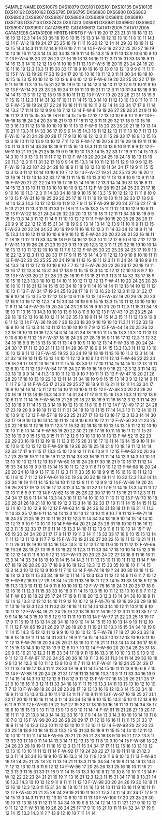 SAMPLE NAME	DXS10079	DXS10079	DXS101	DXS101	DXS10135	DXS10135	DXS10162	DXS10162	DXS6795	DXS6795	DXS6800	DXS6800	DXS6803	DXS6803	DXS6807	DXS6807	DXS6809	DXS6809	DXS6810	DXS6810	DXS7133	DXS7133	DXS7423	DXS7423	DXS981	DXS981	DXS9902	DXS9902	DXS9907	DXS9907	 GATA165B12	 GATA165B12	 GATA172D05	 GATA172D05	 GATA31E08	 GATA31E08	 HPRTB	 HPRTB
F-W-1	19	20	17	23	21	31	16	18	13	13	16	19	12	12.3	14	14	33	35	18	19	9	10	15	15	13.3	14	10	12	13	13	10	11	8	10	11	14.1	12	14
F-W-2	18	19	24	27	25	25	18	19	11	11	16	20	12	12	14	14	29	33	18	19	11	12	13	15	14.3	14.3	11	11	12	14	9	10	6	10	7	11	14	14
F-W-3	19	22	22	25	20	27	16	19	10	13	16	16	11	12.3	14	14	32	34	18	19	9	11	14	15	13.3	15	9	11	13	13	9	10	6	10	9	10	11	13
F-W-4	18	20	22	26	23	27	16	19	13	13	16	16	11	12.3	11	15	31	33	18	18	9	11	14	16	13.3	14	10	12	12	13	9	11	10	10	9	11	13	13
F-W-5	18	20	19	23	24	24	16	20	10	11	16	19	12.3	13.3	11	15	30	33	17	18	9	10	16	16	13	13	9	10	12	13	9	9	8	11	11	11	13	15
F-W-13	19	20	17	23	19	24	17	20	10	10	16	18	11	12.3	11	11	30	34	18	18	10	10	15	16	13	15	10	10	12	12	10	12	6	8	6	10	12	12
F-W-6	19	20	23	25	20	22	17	19	9	11	16	19	11.3	13	15	15	31	32	18	19	9	10	14	14	12.3	14	10	11	12	12	9	11	10	11	9	10	12	13
F-W-14	20	23	23	25	19	24	17	19	11	13	19	21	11	12.3	11	13	31	34	18	18	9	10	14	14	13	13.3	10	12	12	13	9	10	6	10	11	11	12	13
F-W-7	19	20	23	28	21	31	18	19	9	11	16	19	11	12.3	11	14	31	32	17	19	11	11	14	15	13.3	14	10	11	12	13	10	13	8	11	10	11	11	12
F-W-15	19	19	24	27	22	24	16	18	11	11	16	18	11.3	12	14	14	33	34	17	17	9	11	14	14	13.3	17	11	11	12	12	9	9	6	10	7	12	13	14
F-W-8	19	19	26	27	28	28	21	21	9	11	16	16	11	12.3	11	15	35	35	18	18	9	9	14	15	15	15	12	12	12	13	10	10	9	9	10	11	 8?	13
F-W-16	18	18	24	24	20	25	18	21	9	13	17	18	11	12.3	11	11	29	32	17	18	9	10	15	16	13.3	16	10	11	12	13	10	10	10	10	10	11	13	13
F-W-9	18	20	23	25	20	21	18	19	13	14	19	21	11	13.3	11	14	33	36	17	19	9	9	14	15	14.3	16	11	12	12	13	11	11	10	10	7	11	13	13
F-W-10	19	21	24	29	20	28	17	17	9	13	16	16	12	12.3	11	15	29	33	17	18	9	10	15	16	13.3	16	10	11	12	13	9	10	10	12	7	11	12	13
F-W-17	19	20	26	31	19	29	18	19	11	11	16	20	11	13.3	11	14	33	36	18	18	9	11	15	16	13	13.3	11	11	13	13	9	10	9	11	9	9	12	12
F-W-11	19	21	19	25	21	25	18	19	9	9	16	19	10	13.3	14	15	32	33	17	19	9	11	14	15	13.3	14.3	10	11	9	13	10	11	11	11	7	12	11	13
F-W-18	20	20	24	25	19	24	18	18	13	13	16	20	11.3	12.3	11	11	31	32	17	18	9	9	14	15	13.3	14	10	11	12	13	11	12	9	10	9	9	12	15
F-W-19	18	22	 18?	23	24	28	18	18	9	11	18	18	12	13	10	11	34	34	17	19	9	11	15	15	13.3	13.3	11	12	13	14	10	10	8	10	7	12	13	13
F-W-27	19	21	24	25	23	26	19	20	11	13	16	16	11	12	13	14	32	33	17	18	11	11	15	15	13	13.3	10	11	13	13	9	10	9	10	9	11	13	15
F-W-20	21	22	22	24	19	19	17	18	13	14	16	19	12	13.3	14	14	30	31	18	18	9	11	14	15	12.3	13	10	11	13	13	10	10	10	10	9	12	11	12
F-W-28	19	21	24	25	20	21	17	18	9	10	16	16	11.3	12.3	11	14	33	34	18	18	9	10	15	16	13.3	15	10	12	12	12	11	11	8	10	9	9	13	13
F-W-21	18	19	25	29	20	25	17	18	11	11	19	19	10	13	11	11	32	33	17	18	9	9	14	14	13.3	14.3	10	12	12	13	10	11	9	12	7	9	11	12
F-W-29	19	20	24	27	16	22	17	18	9	13	21	21	11	13.3	11	11	31	33	17	18	9	11	15	15	13.3	15	11	11	12	13	10	12	9	10	8	11	12	13
F-W-22	18	21	24	24	25	32	20	20	13	13	16	18	11	12	11	11	34	38	18	19	9	9	15	15	13.3	14.3	11	12	11	14	9	11	10	10	12	12	11	11
F-W-30	15	20	25	28	26	29	17	20	9	9	16	22	12	12	15	15	31	34	18	19	9	9	13	14	13	14	 	 	12	13	9	11	10	11	9	11	13	15
F-W-23	20	22	24	24	22	30	16	19	9	11	16	16	12	12.3	11	14	33	34	18	18	9	11	14	15	13.3	14	10	12	11	13	10	10	6	9	9	10	12	15
F-W-24	20	20	22	26	21	32	16	18	11	11	18	18	11	12	11	11	33	34	18	18	9	9	14	16	12	13.3	10	11	12	12	9	10	6	10	7	12	12	13
F-W-31	19	19	26	26	21	23	19	20	9	13	19	20	12.3	12.3	11	11	29	32	16	19	10	10	14	16	13	13	10	11	12	12	10	10	10	11	7	9	12	12
F-W-25	20	22	25	26	24	25	17	19	9	13	16	22	12.3	12.3	11	13	28	33	17	17	9	11	15	15	14	14.3	11	12	12	13	9	10	8	10	10	11	11	13
F-W-32	20	23	25	25	20	34	19	19	11	13	16	19	11	12.3	11	11	34	34	18	18	9	9	14	14	13.3	14	11	12	12	13	10	10	6	10	7	7	12	13
F-W-26	20	22	26	26	17	20	18	19	11	13	16	17	12	12.3	14	15	31	36	17	18	9	11	15	15	13.3	14	10	12	12	12	10	13	8	9	7	10	13	13
F-W-33	20	21	27	28	23	25	16	19	9	13	18	21	11.3	11.3	11	14	32	33	17	18	9	10	15	16	12.3	13.3	10	10	12	14	10	11	10	12	11	12	12	13
F-W-41	19	20	24	26	20	28	16	18	10	11	18	21	12	14	15	15	33	34	18	18	9	11	14	16	14	14	11	12	13	14	10	12	11	12	10	10	11	13
F-W-34	17	19	24	25	18	29	17	19	11	13	16	20	12	12.3	11	12	31	32	17	19	9	10	14	15	13	15	12	12	12	13	9	10	6	11	9	10	12	13
F-W-42	19	20	26	26	20	23	17	18	9	10	16	17	12	12.3	14	15	33	34	18	19	9	9	15	15	13.3	15	10	11	12	13	10	10	10	11	9	11	14	14
F-W-35	19	20	24	24	23	26	18	19	9	10	20	20	11	12.3	11	15	31	34	18	18	10	11	13	16	13	14.3	10	10	13	13	9	10	8	11	9	10	12	13
F-W-43	19	21	23	25	24	29	18	19	12	13	16	16	10	12	11	14	32	35	18	19	9	11	14	15	14.3	15	11	11	12	13	9	10	8	8	11	12	13	14
F-W-36	19	20	 ?	26	18	23	18	20	9	10	19	19	10	11.3	11	11	32	33	18	19	9	10	14	15	13.3	14	10	11	12	14	10	10	10	11	7	9	12	15
F-W-44	18	20	25	26	22	22	18	19	10	13	19	19	12.3	14.3	14	14	31	34	18	18	10	11	15	15	13.3	13.3	10	11	12	13	9	10	6	10	9	11	12	15
F-W-37	18	19	24	25	27	28	18	18	9	11	16	17	12	12.3	11	12	32	34	18	18	9	9	15	15	13	15	10	11	13	14	9	10	9	11	10	12	13	14
F-W-38	19	20	24	24	24	30	17	17	11	13	20	21	11	13	11	14	29	36	17	18	9	9	14	15	13.3	13.3	11	11	12	13	10	10	10	12	9	11	12	13
F-W-45	19	22	23	24	19	19	18	19	11	13	16	16	11.3	13.3	14	14	31	32	16	19	10	11	15	15	13	14	10	11	12	12	9	10	9	10	11	11	12	13
F-W-46	22	22	24	28	18	28	17	18	11	13	16	16	11	11	15	15	33	33	17	17	10	11	14	15	14	15	10	12	13	13	11	12	6	10	10	11	12	13
F-W-54	17	19	24	27	19	19	16	18	9	9	16	22	12.3	12.3	11	14	32	33	18	19	9	9	14	14	11.3	16	10	11	12	13	9	10	7	10	11	11	13	13
F-W-47	15	20	21	26	28	29	17	18	10	13	19	22	12	12	11	14	31	34	18	19	9	9	15	15	13	14.3	9	12	12	14	9	11	11	11	7	9	13	14
F-W-55	17	21	26	29	25	27	18	18	9	11	16	21	11	12	11	14	32	34	17	19	9	10	14	16	14	15	11	12	12	14	10	11	10	10	8	11	12	12
F-W-48	20	20	23	28	20	20	18	18	11	13	18	19	13.3	14.3	11	14	31	34	17	17	9	11	15	16	13.3	13.3	11	12	12	13	9	10	6	11	11	11	14	15
F-W-56	19	21	26	29	18	27	18	18	9	11	16	16	12.3	12.3	11	14	29	33	18	18	9	11	14	15	13.3	14	10	10	12	13	10	11	8	10	8	11	12	14
F-W-49	17	21	24	28	17	23	19	20	9	9	18	19	11	12	11	11	31	34	18	19	10	11	15	17	14	14.3	10	11	12	14	10	11	10	10	9	10	13	13
F-W-57	19	19	23	25	21	27	17	18	13	13	16	17	12.3	13.3	14	14	30	32	17	19	9	10	14	16	13	14	10	11	12	14	9	10	6	10	10	12	11	12
F-W-50	20	21	23	25	20	22	18	18	11	12	16	19	11	12.3	11	16	32	32	18	18	10	10	13	14	13	15	11	12	12	13	10	10	10	11	8	10	14	14
F-W-58	19	20	22	30	21	26	17	19	10	11	16	16	11	12	11	15	31	33	18	19	9	9	15	15	13.3	15	11	11	12	12	9	10	10	10	10	11	13	13
F-W-52	19	22	23	29	29	30	16	19	11	12	19	19	11	13.3	15	15	29	31	16	17	10	11	14	16	14	15	9	10	11	14	10	10	8	10	10	12	12	13
F-W-59	18	19	26	26	16	25	18	21	9	10	18	19	11	12	14	14	32	33	17	17	9	11	15	17	13.3	15	10	12	8	12	11	11	6	10	9	11	12	15
F-W-53	20	20	26	27	23	29	18	19	11	13	16	19	11	12	11	14	33	33	16	18	11	11	14	14	12.3	14.3	10	10	13	13	10	10	10	12	11	12	13	13
F-W-60	18	19	24	25	17	30	18	21	9	10	16	17	11	12	14	15	33	34	18	19	9	9	13	15	14	15	10	11	12	12	9	11	8	11	9	10	12	13
F-W-68	18	20	24	26	20	24	18	18	9	13	17	19	11	12.3	11	11	33	35	18	18	9	9	15	16	16	16	10	11	12	13	10	11	8	10	7	11	12	13
F-W-61	18	20	19	26	26	32	18	19	11	11	16	22	12.3	13.3	14	14	33	34	18	19	11	11	14	15	13	14	10	11	12	13	9	11	11	12	9	9	13	14
F-W-69	19	20	24	29	26	28	17	19	13	13	16	17	12.3	12.3	14	15	31	32	17	17	9	11	14	15	13.3	14	11	11	12	13	10	11	6	9	9	11	13	14
F-W-62	15	19	25	26	22	30	17	19	11	13	16	21	11	12.3	11	11	34	34	17	18	9	11	14	14	13.3	14.3	10	11	13	14	10	10	10	11	10	11	12	13
F-W-70	18	18	20	26	21	26	18	21	10	10	16	19	12.3	13.3	14	16	32	33	17	19	11	11	14	15	14	15	11	12	13	14	10	10	10	12	9	10	12	12
F-W-63	14	19	24	26	18	31	18	18	11	11	16	21	11	11.3	11	14	33	35	17	19	9	11	14	14	13	13.3	10	13	12	13	10	11	9	10	7	9	11	13
F-W-71	18	19	24	25	21	25	18	21	10	11	16	21	12	12.3	11	14	34	34	18	19	9	10	14	15	14	14	10	13	12	13	9	10	9	10	10	10	13	14
F-W-64	20	21	24	25	26	31	18	19	10	11	16	16	12	12.3	11	15	32	33	17	17	9	11	14	15	13.3	14	10	11	12	13	9	11	8	11	10	10	14	15
F-W-65	19	20	24	24	20	21	17	17	9	11	17	19	11.3	14	11	15	32	33	17	18	9	10	15	15	13	14	11	11	13	13	11	12	8	11	7	7	12	15
F-W-72	19	21	26	27	20	22	16	19	11	13	16	21	11	11	11	11	29	31	18	19	10	10	14	16	13.3	13.3	10	12	12	12	10	11	6	10	11	11	12	12
F-W-66	18	19	26	28	19	27	19	19	9	13	16	22	11	12.3	11	11	33	34	17	18	10	10	14	15	12.3	15	10	12	12	14	11	11	8	10	9	12	12	13
F-W-73	20	20	23	24	22	27	18	18	9	11	16	16	11	13.3	14	14	33	34	18	19	10	11	14	15	14	14.3	11	11	13	13	10	11	10	11	11	12	11	14
F-W-67	18	19	28	28	20	33	17	18	9	9	16	19	12.3	12.3	12	15	33	35	18	18	10	11	14	15	13.3	14.3	10	12	12	13	9	10	9	11	7	10	13	14
F-W-74	18	19	 ?	24	30	30	18	18	11	13	16	18	12.3	13	11	15	33	34	18	19	10	11	14	15	13.3	13.3	11	12	12	14	9	11	6	11	7	10	12	12
F-W-82	18	19	27	29	18	34	15	20	11	13	16	18	11	12.3	14	15	31	33	18	18	9	12	15	15	11.3	13.3	10	11	12	14	9	11	8	10	10	10	12	12
F-W-75	16	19	24	31	20	25	17	18	9	13	16	16	11	12.3	11	15	33	33	18	18	9	11	14	15	13.3	15	10	11	12	13	10	10	8	9	7	11	12	14
F-W-83	18	18	22	25	17	24	17	19	9	11	18	20	12.3	12.3	13	14	34	36	18	18	9	11	13	14	13	13.3	12	12	12	14	10	11	9	12	10	10	12	14
F-W-76	16	19	19	29	26	29	18	18	11	13	16	16	12.3	12.3	11	11	32	33	18	18	11	12	14	14	13.3	14	10	12	11	13	9	10	8	10	10	11	12	12
F-W-84	18	22	24	25	19	22	18	18	10	11	16	19	12	12.3	11	11	31	35	17	17	9	9	14	16	14.3	15	10	11	9	12	9	10	11	11	10	11	13	14
F-W-77	21	22	23	25	18	19	17	17	9	11	16	19	11	13	13	14	28	34	18	19	9	10	14	14	15	15	10	10	13	14	9	10	11	12	10	11	11	12
F-W-85	19	21	26	29	17	28	18	20	9	11	19	21	13	13.3	15	15	34	34	19	19	9	11	14	15	14.3	15	12	12	11	12	9	9	10	10	10	10	12	15
F-W-78	17	18	27	30	23	33	18	19	9	13	16	19	11	11	14	14	31	33	17	18	9	11	14	15	14	14.3	10	12	12	13	10	10	8	11	10	11	12	13
F-W-79	19	20	24	25	20	21	18	19	10	11	16	21	11	11.3	14	14	34	36	17	18	9	11	15	15	13	14.3	10	12	13	13	9	12	8	10	7	10	12	14
F-W-80	20	20	24	28	25	31	18	20	9	13	16	21	12	12.3	11	15	33	34	17	18	9	11	16	16	13.3	16	10	10	13	13	9	10	9	10	9	11	12	13
F-W-87	17	20	24	25	20	26	18	18	11	13	16	21	11.3	14	11	14	29	33	18	18	9	9	13	14	12.3	16	10	11	12	13	9	10	8	11	7	11	13	14
F-W-81	19	19	24	25	24	26	17	21	11	13	16	19	12	13.3	11	11	28	33	19	19	9	11	14	15	14	15	10	11	11	13	9	10	6	8	7	10	13	14
F-W-88	18	20	24	26	21	31	17	18	11	13	16	16	13.3	13.3	11	11	33	34	16	19	9	11	14	15	14	14.3	10	12	12	12	9	11	8	12	9	11	12	13
F-W-117	16	18	25	26	21.1	25	17	21	9	10	16	16	11.3	12	11	11	33	34	18	18	11	11	15	16	13.3	14	11	13	13	13	10	12	10	10	7	7	12	13
F-W-89	18	20	21	28	23	28	17	19	13	13	16	16	12	12.3	14	15	32	34	18	19	9	11	13	15	13.3	13.3	10	11.1	12	13	11	11	7	10	9	11	11	13
F-W-97	16	16	25	27	21.1	22	17	20	10	11	16	16	11	14.3	11	14	33	34	18	18	9	10	15	15	13.3	15	10	11	12	13	9	10	6	11	9	11	11	12
F-W-90	19	22	 15?	27	19	32	17	18	10	10	16	18	11	13	11	14	34	35	17	19	6	10	15	15	13	 ?	10	11	13	13	9	10	6	9	10	11	14	14
F-W-91	19	21	26	27	19	20	17	18	11	11	19	21	13.3	14.3	14	14	32	33	18	19	7	9	14	14	13.3	14.3	10	10	13	14	10	11	8	10	7	8	13	16
F-W-99	20	23	26	28	29	29	17	17	12	13	16	16	11	11	11	15	31	33	17	18	9	11	14	14	13.3	13.3	10	11	12	13	10	10	11	12	10	11	13	14
F-W-93	20	22	20	23	23	23	18	18	9	10	16	16	12.3	13.3	15	15	31	33	18	18	9	11	15	15	14	14	10	12	11	12	10	10	10	11	10	11	14	14
F-W-95	20	21	20	26	21	23	18	18	9	10	16	21	12.3	13.3	11	13	33	33	17	18	9	11	14	14	13.3	14	11	12	13	13	10	11	8	10	9	10	14	15
F-W-86	18	22	24	26	20	29	18	19	11	11	16	16	12.3	13	11	15	34	34	17	17	11	12	15	16	13	13	10	12	13	13	10	10	10	11	11	12	11	14
F-W-92	17	19	24	28	22	27	18	19	11	11	16	21	12.3	12.3	11	14	32	34	16	18	9	10	15	16	13.3	14	10	11	8	12	9	11	6	8	10	10	11	13
F-W-94	19	19	24	25	21	25	18	20	11	13	16	21	11	13.3	11	15	34	34	18	19	9	11	14	16	13	13.3	11	12	12	13	10	11	8	11	9	12	12	14
F-W-96	17	20	25	26	13.1	25	16	18	10	11	16	21	12.3	13.3	11	15	31	33	17	18	9	11	14	15	13	13.3	10	10	8	12	10	10	8	10	10	11	13	14
F-W-12	22	22	23	24	21	21	19	19	11	13	16	21	12.3	12.3	11	15	31	34	17	18	9	 13.3?	14	16	13.3	14.3	10	10	12	12	9	11	8	11	11	11	12	13
F-W-98	20	20	24	26	19	20	18	18	11	13	16	19	12.3	12.3	11	15	31	34	18	18	10	11	14	16	13	14	10	11	13	13	10	11	9	10	11	11	12	12
F-W-40	21	21	25	28	24	29	19	21	10	11	16	21	12.3	13	11	14	32	34	17	17	9	11	14	15	13.3	14.3	11	11.1	12	13	10	10	6	10	10	11	13	13
F-W-100	17	20	23	25	29	30	19	19	13	13	18	18	11	12	11	11	34	34	19	19	9	9	13	14	12	14	10	11	 12?	 12?	9	10	12	12	9	11	12	12
F-W-51	18	19	26	28	24	25	17	17	9	10	16	21	10	11	11	14	32	34	17	19	9	12	14	15	13.3	14.3	11	 ?	 ?	13	9	12	10	10	7	11	14	14
